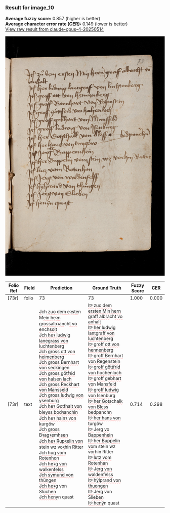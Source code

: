 ### Result for image_10
**Average fuzzy score:** 0.857 (higher is better)<br>**Average character error rate (CER):** 0.149 (lower is better)<br>[View raw result from claude-opus-4-20250514](https://github.com/RISE-UNIBAS/humanities_data_benchmark/blob/main/results/2025-10-24/T0290/request_T0290_image_10.json)

<img src="https://github.com/RISE-UNIBAS/humanities_data_benchmark/blob/main/benchmarks/medieval_manuscripts/images/image_10.jpg?raw=true" alt="image_10" width="800px">

<style>
.diff { text-decoration: underline; text-decoration-color: #ffcccc; text-decoration-style: wavy; }
</style>

| Folio Ref | Field | Prediction | Ground Truth | Fuzzy Score | CER |
|-----------|-------|------------|--------------|-------------|-----|
| [73r] | folio | 73 | 73 | 1.000 | 0.000 |
| [73r] | text | <span class="diff">J</span>ch<span class="diff"> zuo dem eꝛste</span>n M<span class="diff">ein heꝛn grossalbꝛan</span>ch<span class="diff">t vo<br>e</span>nch<span class="diff">solt<br>Jch heꝛ ludwig lanegrass von luchtenberg<br>Jch gross ott von heimenberg<br>Jch gross Bernhart von seckingen<br>Jch gross götfꝛid von halsen lach<br>Jch gross Reckhart von Mansseld<br>Jch gross ludwig von ysenburg<br>Jch heꝛ Gotfhalt von bleyss bodꝛanchin<br>Jch heꝛ hainꝛ von k</span>urgöw<br>J<span class="diff">ch gross</span> B<span class="diff">ꝛagꝛe</span>m<span class="diff">hsen<br>Jch heꝛ Rupꝛelin von</span> stein wz vo<span class="diff">ꝛ</span>hin Ritter<br>J<span class="diff">ch hug vom Rotenhon<br></span>J<span class="diff">ch heꝛg von walkenfelss<br>Jch symund von thüngen<br>Jch heꝛ</span>g von Sl<span class="diff">üchen<br>Jch heny</span>n quast | <span class="diff">Itꝰ zuo dem ersten Min hern graff albra</span>ch<span class="diff">t vo<br> anhalt<br> Itꝰ her ludwig lantgraff von luchtenberg<br> Itꝰ groff ott von hennenberg<br> Itꝰ groff Bernhart von Regenstein<br> Itꝰ groff göttfrid von hochenloch<br>  Itꝰ groff gebhart vo</span>n M<span class="diff">ansfeld<br> Itꝰ groff ludwig von Isenburg<br> Itꝰ her Gots</span>ch<span class="diff">alk von Bless bedpa</span>nch<span class="diff">n<br> Itꝰ her hans von t</span>urgöw<br><span class="diff"> Itꝰ </span>J<span class="diff">erg vo</span> B<span class="diff">appenhein<br> Itꝰ her Buppelin vo</span>m stein wz vo<span class="diff">r</span>hin Ritter<br><span class="diff"> Itꝰ lutz vom Rotenhan<br> Itꝰ </span>J<span class="diff">erg von waldenfelss<br> Itꝰ hÿlprand von thuongen<br> Itꝰ </span>J<span class="diff">er</span>g von Sl<span class="diff">ieben<br> Itꝰ henÿ</span>n quast | 0.714 | 0.298 |
